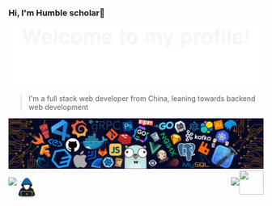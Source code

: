 ### Hi, I'm Humble scholar👋

![](assets/Bottom_up.svg)

>I'm a full stack web developer from China, leaning towards backend web development

<!--   my-header-img -->
![](./src/header_.png)
<a href="https://www.java.com/"><img src="https://www.java.com/favicon.ico" align="right" height="48" width="48" ></a>



<!--   my-skils -->
<img src = "https://github.com/0xAbdulKhalid/0xAbdulKhalid/raw/main/assets/mdImages/about_me.gif" width = 40px>

<img align="left" src="https://github-readme-stats.vercel.app/api?username=xiaonan-37021&show_icons=true&theme=react&title_color=blue&count_private=true" />

<img align="right" src="https://github-readme-stats.vercel.app/api/top-langs/?username=xiaonan-37021&layout=compact" />
